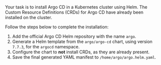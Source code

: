 Your task is to install Argo CD in a Kubernetes cluster using Helm. The Custom Resource Definitions (CRDs) for Argo CD have already been installed on the cluster.

Follow the steps below to complete the installation:

1.  Add the official Argo CD Helm repository with the name `argo`.
2.  Generate a Helm template from the `argo/argo-cd` chart, using version `7.7.3`, for the `argocd` namespace.
3.  Configure the chart to **not** install CRDs, as they are already present.
4.  Save the final generated YAML manifest to `/home/argo/argo.helm.yaml`.
